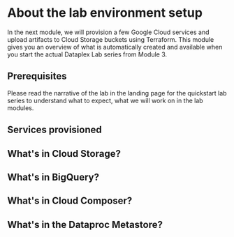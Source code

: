 # About the lab environment setup

In the next module, we will provision a few Google Cloud services and upload artifacts to Cloud Storage buckets using Terraform. This module gives you an overview of what is automatically created and available when you start the actual Dataplex Lab series from Module 3.

## Prerequisites

Please read the narrative of the lab in the landing page for the quickstart lab series to understand what to expect, what we will work on in the lab modules.


## Services provisioned



## What's in Cloud Storage?




## What's in BigQuery?




## What's in Cloud Composer?





## What's in the Dataproc Metastore?
